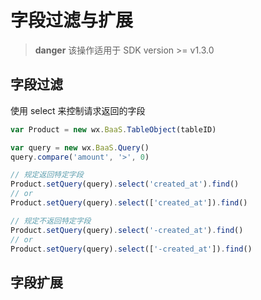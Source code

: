 # 字段过滤与扩展

> **danger**
> 该操作适用于 SDK version >= v1.3.0

## 字段过滤

使用 select 来控制请求返回的字段

```js
var Product = new wx.BaaS.TableObject(tableID)

var query = new wx.BaaS.Query()
query.compare('amount', '>', 0)

// 规定返回特定字段
Product.setQuery(query).select('created_at').find()
// or
Product.setQuery(query).select(['created_at']).find()

// 规定不返回特定字段
Product.setQuery(query).select('-created_at').find()
// or
Product.setQuery(query).select(['-created_at']).find()
```

## 字段扩展
